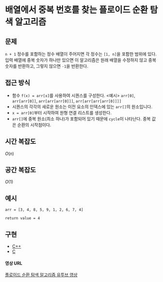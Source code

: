 # 배열에서 중복 번호를 찾는 플로이드 순환 탐색 알고리즘

## 문제

`n + 1` 정수를 포함하는 정수 배열이 주어지면 각 정수는 `[1, n]`을 포함한 범위에 있다. 입력 배열에 중복 숫자가 하나만 있으면 이 알고리즘은 원래 배열을 수정하지 않고 중복 숫자를 반환하고, 그렇지 않으면 `-1`을 반환한다.

## 접근 방식


- 함수 `f(x) = arr[x]`를 사용하여 시퀀스를 구성한다.
<예시> `arr[0]`, `arr[arr[0]]`, `arr[arr[arr[0]]]`, `arr[arr[arr[arr[0]]]]`
- 시퀀스의 각각의 새로운 원소는 이전 요소의 인덱스에 있는 `arr[]`의 원소입니다.
- `x = arr[0]`부터 시작하여 원형 연결 리스트를 생성한다.
- `arr[]`에 중복 원소(최소 하나)가 포함되어 있기 때문에 `cycle`이 나타난다. 중복 값은 순환의 시작점이다.

## 시간 복잡도

$O(n)$

## 공간 복잡도

$O(1)$

## 예시

```
arr = [3, 4, 8, 5, 9, 1, 2, 6, 7, 4]  

return value = 4
```

## 구현

- [C++](https://github.com/TheAlgorithms/C-Plus-Plus/blob/master/search/floyd_cycle_detection_algo.cpp)
- [C](https://github.com/TheAlgorithms/C/blob/master/searching/floyd_cycle_detection_algorithm.c)

#### 영상 URL

[플로이드 순환 탐색 알고리즘 유투브 영상](https://www.youtube.com/watch?v=B6smdk7pZ14)
